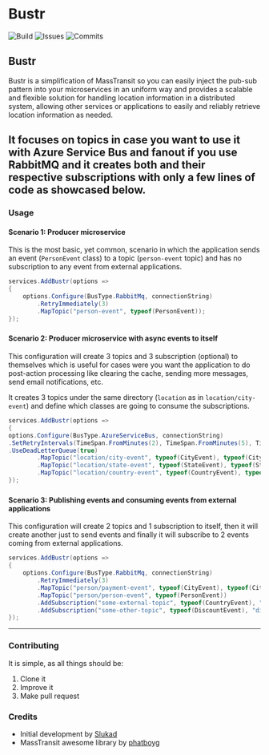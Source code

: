 # Bustr

![Build](https://img.shields.io/github/actions/workflow/status/Matozap/Location-Microservice/main-build.yml?style=for-the-badge&logo=github&color=0D7EBF)
![Issues](https://img.shields.io/github/issues/Matozap/Location-Microservice?style=for-the-badge&logo=github&color=0D7EBF)
![Commits](https://img.shields.io/github/last-commit/Matozap/Location-Microservice?style=for-the-badge&logo=github&color=0D7EBF)


## Bustr

Bustr is a simplification of MassTransit so you can easily inject the pub-sub pattern into your microservices in an uniform way and 
provides a scalable and flexible solution for handling location information in a distributed system, allowing other services or applications to easily and reliably retrieve location information as needed.

It focuses on topics in case you want to use it with Azure Service Bus and fanout if you use RabbitMQ and it creates both and their respective subscriptions with only a few lines of code 
as showcased below.
------------------------------

### Usage

#### Scenario 1: Producer microservice 

This is the most basic, yet common, scenario in which the application sends an event (`PersonEvent` class) to a topic (`person-event` topic) and has
no subscription to any event from external applications.

```csharp
services.AddBustr(options =>
{
    options.Configure(BusType.RabbitMq, connectionString)
        .RetryImmediately(3)
        .MapTopic("person-event", typeof(PersonEvent));
});
```

###

#### Scenario 2: Producer microservice with async events to itself

This configuration will create 3 topics and 3 subscription (optional) to themselves which is useful for cases were you want the application
to do post-action processing like clearing the cache, sending more messages, send email notifications, etc.

It creates 3 topics under the same directory (`location` as in `location/city-event`) and define which classes are going to consume the subscriptions.

```csharp
services.AddBustr(options =>
{
options.Configure(BusType.AzureServiceBus, connectionString)
.SetRetryIntervals(TimeSpan.FromMinutes(2), TimeSpan.FromMinutes(5), TimeSpan.FromMinutes(10))
.UseDeadLetterQueue(true)
        .MapTopic("location/city-event", typeof(CityEvent), typeof(CityEventConsumer), "self.city.location.service")
        .MapTopic("location/state-event", typeof(StateEvent), typeof(StateEventConsumer), "self.state.location.service")
        .MapTopic("location/country-event", typeof(CountryEvent), typeof(CountryEventConsumer), "self.country.location.service");
});
```

###

#### Scenario 3: Publishing events and consuming events from external applications

This configuration will create 2 topics and 1 subscription to itself, then it will create another just to send events and finally it will subscribe to 2 
events coming from external applications.

```csharp
services.AddBustr(options =>
{
    options.Configure(BusType.RabbitMq, connectionString)
        .RetryImmediately(3)
        .MapTopic("person/payment-event", typeof(CityEvent), typeof(CityEventConsumer), "self.person.service")
        .MapTopic("person/person-event", typeof(PersonEvent))
        .AddSubscription("some-external-topic", typeof(CountryEvent), "census-person-service")
        .AddSubscription("some-other-topic", typeof(DiscountEvent), "discount-person-service");
});
```


----------------------------------


### Contributing

It is simple, as all things should be:

1. Clone it
2. Improve it
3. Make pull request

### Credits

- Initial development by [Slukad](https://github.com/Slukad)
- MassTransit awesome library by [phatboyg](https://github.com/phatboyg)